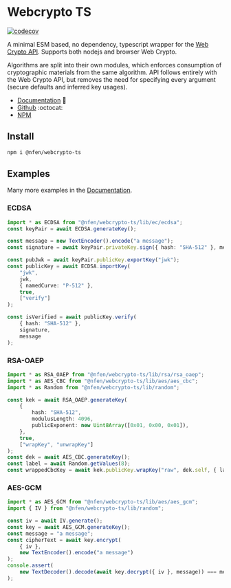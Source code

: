 # Webcrypto TS

[![codecov](https://codecov.io/gh/nealfennimore/webcrypto-ts/branch/main/graph/badge.svg?token=DGUV5J0QPR)](https://codecov.io/gh/nealfennimore/webcrypto-ts)

A minimal ESM based, no dependency, typescript wrapper for the [Web Crypto API](https://developer.mozilla.org/en-US/docs/Web/API/Web_Crypto_API). Supports both nodejs and browser Web Crypto.

Algorithms are split into their own modules, which enforces consumption of cryptographic materials from the same algorithm. API follows entirely with the Web Crypto API, but removes the need for specifying every argument (secure defaults and inferred key usages).

-   [Documentation](https://neal.codes/webcrypto-ts/) 📖
-   [Github](https://github.com/nealfennimore/webcrypto-ts) :octocat:
-   [NPM](https://www.npmjs.com/package/@nfen/webcrypto-ts)

## Install

```sh
npm i @nfen/webcrypto-ts
```

## Examples

Many more examples in the [Documentation](https://neal.codes/webcrypto-ts/).

### ECDSA

```ts
import * as ECDSA from "@nfen/webcrypto-ts/lib/ec/ecdsa";
const keyPair = await ECDSA.generateKey();

const message = new TextEncoder().encode("a message");
const signature = await keyPair.privateKey.sign({ hash: "SHA-512" }, message);

const pubJwk = await keyPair.publicKey.exportKey("jwk");
const publicKey = await ECDSA.importKey(
    "jwk",
    jwk,
    { namedCurve: "P-512" },
    true,
    ["verify"]
);

const isVerified = await publicKey.verify(
    { hash: "SHA-512" },
    signature,
    message
);
```

### RSA-OAEP

```ts
import * as RSA_OAEP from "@nfen/webcrypto-ts/lib/rsa/rsa_oaep";
import * as AES_CBC from "@nfen/webcrypto-ts/lib/aes/aes_cbc";
import * as Random from "@nfen/webcrypto-ts/lib/random";

const kek = await RSA_OAEP.generateKey(
    {
        hash: "SHA-512",
        modulusLength: 4096,
        publicExponent: new Uint8Array([0x01, 0x00, 0x01]),
    },
    true,
    ["wrapKey", "unwrapKey"]
);
const dek = await AES_CBC.generateKey();
const label = await Random.getValues(8);
const wrappedCbcKey = await kek.publicKey.wrapKey("raw", dek.self, { label });
```

### AES-GCM

```ts
import * as AES_GCM from "@nfen/webcrypto-ts/lib/aes/aes_gcm";
import { IV } from "@nfen/webcrypto-ts/lib/random";

const iv = await IV.generate();
const key = await AES_GCM.generateKey();
const message = "a message";
const cipherText = await key.encrypt(
    { iv },
    new TextEncoder().encode("a message")
);
console.assert(
    new TextDecoder().decode(await key.decrypt({ iv }, message)) === message
);
```

